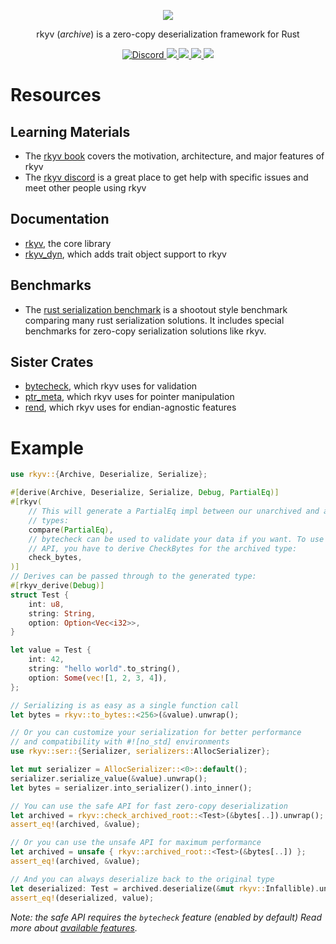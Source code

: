 <p align="center">
    <img src="https://raw.githubusercontent.com/rkyv/rkyv/master/media/logo_text_color.svg">
</p>
<p align="center">
    rkyv (<em>archive</em>) is a zero-copy deserialization framework for Rust
</p>
<p align="center">
    <a href="https://discord.gg/65F6MdnbQh">
        <img src="https://img.shields.io/discord/822925794249539645" alt="Discord">
    </a>
    <a href="https://docs.rs/rkyv">
        <img src="https://img.shields.io/docsrs/rkyv.svg">
    </a>
    <a href="https://crates.io/crates/rkyv">
        <img src="https://img.shields.io/crates/v/rkyv.svg">
    </a>
    <a href="https://github.com/rkyv/rkyv/blob/master/LICENSE">
        <img src="https://img.shields.io/badge/license-MIT-blue.svg">
    </a>
    <a href="https://blog.rust-lang.org/2021/05/06/Rust-1.52.0.html">
        <img src="https://img.shields.io/badge/rustc-1.52+-lightgray.svg">
    </a>
</p>

# Resources

## Learning Materials

- The [rkyv book](https://rkyv.github.io/rkyv) covers the motivation, architecture, and major
  features of rkyv
- The [rkyv discord](https://discord.gg/65F6MdnbQh) is a great place to get help with specific issues and meet
  other people using rkyv

## Documentation

- [rkyv](https://docs.rs/rkyv), the core library
- [rkyv_dyn](https://docs.rs/rkyv_dyn), which adds trait object support to rkyv

## Benchmarks

- The [rust serialization benchmark](https://github.com/djkoloski/rust_serialization_benchmark) is a
  shootout style benchmark comparing many rust serialization solutions. It includes special
  benchmarks for zero-copy serialization solutions like rkyv.

## Sister Crates

- [bytecheck](https://github.com/rkyv/bytecheck), which rkyv uses for validation
- [ptr_meta](https://github.com/rkyv/ptr_meta), which rkyv uses for pointer manipulation
- [rend](https://github.com/rkyv/rend), which rkyv uses for endian-agnostic features

# Example

```rust
use rkyv::{Archive, Deserialize, Serialize};

#[derive(Archive, Deserialize, Serialize, Debug, PartialEq)]
#[rkyv(
    // This will generate a PartialEq impl between our unarchived and archived
    // types:
    compare(PartialEq),
    // bytecheck can be used to validate your data if you want. To use the safe
    // API, you have to derive CheckBytes for the archived type:
    check_bytes,
)]
// Derives can be passed through to the generated type:
#[rkyv_derive(Debug)]
struct Test {
    int: u8,
    string: String,
    option: Option<Vec<i32>>,
}

let value = Test {
    int: 42,
    string: "hello world".to_string(),
    option: Some(vec![1, 2, 3, 4]),
};

// Serializing is as easy as a single function call
let bytes = rkyv::to_bytes::<256>(&value).unwrap();

// Or you can customize your serialization for better performance
// and compatibility with #![no_std] environments
use rkyv::ser::{Serializer, serializers::AllocSerializer};

let mut serializer = AllocSerializer::<0>::default();
serializer.serialize_value(&value).unwrap();
let bytes = serializer.into_serializer().into_inner();

// You can use the safe API for fast zero-copy deserialization
let archived = rkyv::check_archived_root::<Test>(&bytes[..]).unwrap();
assert_eq!(archived, &value);

// Or you can use the unsafe API for maximum performance
let archived = unsafe { rkyv::archived_root::<Test>(&bytes[..]) };
assert_eq!(archived, &value);

// And you can always deserialize back to the original type
let deserialized: Test = archived.deserialize(&mut rkyv::Infallible).unwrap();
assert_eq!(deserialized, value);
```

_Note: the safe API requires the `bytecheck` feature (enabled by default)_
_Read more about [available features](https://docs.rs/rkyv/latest/rkyv/#features)._
